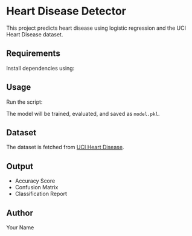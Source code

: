 # Heart Disease Detector

This project predicts heart disease using logistic regression and the UCI Heart Disease dataset.

## Requirements

Install dependencies using:


## Usage

Run the script:


The model will be trained, evaluated, and saved as `model.pkl`.

## Dataset

The dataset is fetched from [UCI Heart Disease](https://raw.githubusercontent.com/amanrai12/Heart-Disease-Prediction/master/dataset.csv).

## Output

- Accuracy Score
- Confusion Matrix
- Classification Report

## Author

Your Name
